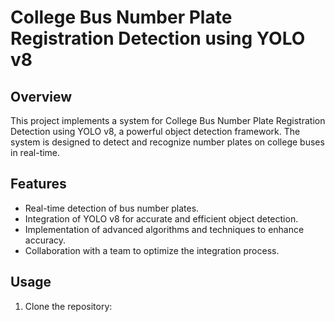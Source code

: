 # College Bus Number Plate Registration Detection using YOLO v8

## Overview
This project implements a system for College Bus Number Plate Registration Detection using YOLO v8, a powerful object detection framework. The system is designed to detect and recognize number plates on college buses in real-time.

## Features
- Real-time detection of bus number plates.
- Integration of YOLO v8 for accurate and efficient object detection.
- Implementation of advanced algorithms and techniques to enhance accuracy.
- Collaboration with a team to optimize the integration process.

## Usage
1. Clone the repository:
